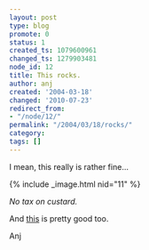 ```yaml
---
layout: post
type: blog
promote: 0
status: 1
created_ts: 1079600961
changed_ts: 1279903481
node_id: 12
title: This rocks.
author: anj
created: '2004-03-18'
changed: '2010-07-23'
redirect_from:
- "/node/12/"
permalink: "/2004/03/18/rocks/"
category: 
tags: []
---
```

I mean, this really is rather fine...

{% include _image.html nid="11" %}

<i>No tax on custard.</i>


And <a href="http://www.angryalien.com/0204/exorcistbunnies.html">this</a> is pretty good too.

Anj
